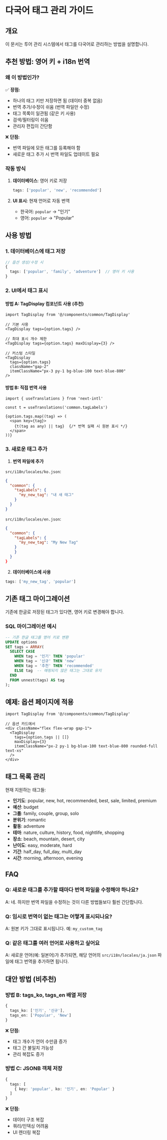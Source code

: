 # 다국어 태그 관리 가이드

## 개요

이 문서는 투어 관리 시스템에서 태그를 다국어로 관리하는 방법을 설명합니다.

## 추천 방법: 영어 키 + i18n 번역

### 왜 이 방법인가?

✅ **장점:**
- 하나의 태그 키만 저장하면 됨 (데이터 중복 없음)
- 번역 추가/수정이 쉬움 (번역 파일만 수정)
- 태그 목록이 일관됨 (같은 키 사용)
- 검색/필터링이 쉬움
- 관리자 편집이 간단함

❌ **단점:**
- 번역 파일에 모든 태그를 등록해야 함
- 새로운 태그 추가 시 번역 파일도 업데이트 필요

### 작동 방식

1. **데이터베이스**: 영어 키로 저장
   ```javascript
   tags: ['popular', 'new', 'recommended']
   ```

2. **UI 표시**: 현재 언어로 자동 번역
   - 한국어: `popular` → "인기"
   - 영어: `popular` → "Popular"

## 사용 방법

### 1. 데이터베이스에 태그 저장

```typescript
// 옵션 생성/수정 시
{
  tags: ['popular', 'family', 'adventure']  // 영어 키 사용
}
```

### 2. UI에서 태그 표시

#### 방법 A: TagDisplay 컴포넌트 사용 (추천)

```tsx
import TagDisplay from '@/components/common/TagDisplay'

// 기본 사용
<TagDisplay tags={option.tags} />

// 최대 표시 개수 제한
<TagDisplay tags={option.tags} maxDisplay={3} />

// 커스텀 스타일
<TagDisplay 
  tags={option.tags} 
  className="gap-2"
  itemClassName="px-3 py-1 bg-blue-100 text-blue-800"
/>
```

#### 방법 B: 직접 번역 사용

```tsx
import { useTranslations } from 'next-intl'

const t = useTranslations('common.tagLabels')

{option.tags.map((tag) => (
  <span key={tag}>
    {t(tag as any) || tag}  {/* 번역 실패 시 원본 표시 */}
  </span>
))}
```

### 3. 새로운 태그 추가

1. **번역 파일에 추가**

`src/i18n/locales/ko.json`:
```json
{
  "common": {
    "tagLabels": {
      "my_new_tag": "내 새 태그"
    }
  }
}
```

`src/i18n/locales/en.json`:
```json
{
  "common": {
    "tagLabels": {
      "my_new_tag": "My New Tag"
    }
    }
  }
}
```

2. **데이터베이스에 사용**
```typescript
tags: ['my_new_tag', 'popular']
```

## 기존 태그 마이그레이션

기존에 한글로 저장된 태그가 있다면, 영어 키로 변경해야 합니다.

### SQL 마이그레이션 예시

```sql
-- 기존 한글 태그를 영어 키로 변환
UPDATE options 
SET tags = ARRAY(
  SELECT CASE 
    WHEN tag = '인기' THEN 'popular'
    WHEN tag = '신규' THEN 'new'
    WHEN tag = '추천' THEN 'recommended'
    ELSE tag  -- 매핑되지 않은 태그는 그대로 유지
  END
  FROM unnest(tags) AS tag
);
```

## 예제: 옵션 페이지에 적용

```tsx
import TagDisplay from '@/components/common/TagDisplay'

// 옵션 카드에서
<div className="flex flex-wrap gap-1">
  <TagDisplay 
    tags={option.tags || []} 
    maxDisplay={3}
    itemClassName="px-2 py-1 bg-blue-100 text-blue-800 rounded-full text-xs"
  />
</div>
```

## 태그 목록 관리

현재 지원하는 태그들:

- **인기도**: popular, new, hot, recommended, best, sale, limited, premium
- **예산**: budget
- **그룹**: family, couple, group, solo
- **분위기**: romantic
- **활동**: adventure
- **테마**: nature, culture, history, food, nightlife, shopping
- **장소**: beach, mountain, desert, city
- **난이도**: easy, moderate, hard
- **기간**: half_day, full_day, multi_day
- **시간**: morning, afternoon, evening

## FAQ

### Q: 새로운 태그를 추가할 때마다 번역 파일을 수정해야 하나요?

A: 네. 하지만 번역 파일을 수정하는 것이 다른 방법들보다 훨씬 간단합니다.

### Q: 임시로 번역이 없는 태그는 어떻게 표시되나요?

A: 원본 키가 그대로 표시됩니다. 예: `my_custom_tag`

### Q: 같은 태그를 여러 언어로 사용하고 싶어요

A: 새로운 언어(예: 일본어)가 추가되면, 해당 언어의 `src/i18n/locales/ja.json` 파일에 태그 번역을 추가하면 됩니다.

## 대안 방법 (비추천)

### 방법 B: tags_ko, tags_en 배열 저장

```typescript
{
  tags_ko: ['인기', '신규'],
  tags_en: ['Popular', 'New']
}
```

❌ **단점:**
- 태그 개수가 언어 수만큼 증가
- 태그 간 불일치 가능성
- 관리 복잡도 증가

### 방법 C: JSONB 객체 저장

```typescript
{
  tags: [
    { key: 'popular', ko: '인기', en: 'Popular' }
  ]
}
```

❌ **단점:**
- 데이터 구조 복잡
- 쿼리/인덱싱 어려움
- UI 렌더링 복잡
